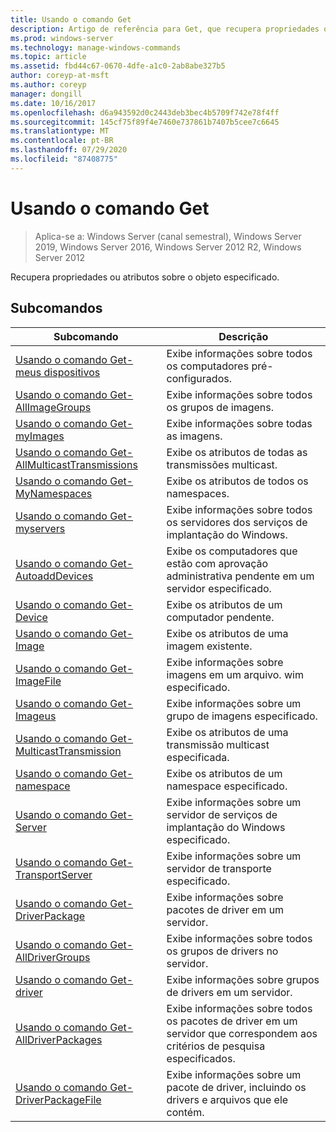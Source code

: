 ```yaml
---
title: Usando o comando Get
description: Artigo de referência para Get, que recupera propriedades ou atributos sobre o objeto especificado.
ms.prod: windows-server
ms.technology: manage-windows-commands
ms.topic: article
ms.assetid: fbd44c67-0670-4dfe-a1c0-2ab8abe327b5
author: coreyp-at-msft
ms.author: coreyp
manager: dongill
ms.date: 10/16/2017
ms.openlocfilehash: d6a943592d0c2443deb3bec4b5709f742e78f4ff
ms.sourcegitcommit: 145cf75f89f4e7460e737861b7407b5cee7c6645
ms.translationtype: MT
ms.contentlocale: pt-BR
ms.lasthandoff: 07/29/2020
ms.locfileid: "87408775"
---
```

# <a name="using-the-get-command"></a>Usando o comando Get

> Aplica-se a: Windows Server (canal semestral), Windows Server 2019, Windows Server 2016, Windows Server 2012 R2, Windows Server 2012

Recupera propriedades ou atributos sobre o objeto especificado.

## <a name="subcommands"></a>Subcomandos
|Subcomando|Descrição|
|-------|--------|
|[Usando o comando Get-meus dispositivos](using-the-get-alldevices-command.md)|Exibe informações sobre todos os computadores pré-configurados.|
|[Usando o comando Get-AllImageGroups](using-the-get-allimagegroups-command.md)|Exibe informações sobre todos os grupos de imagens.|
|[Usando o comando Get-myImages](using-the-get-allimages-command.md)|Exibe informações sobre todas as imagens.|
|[Usando o comando Get-AllMulticastTransmissions](using-the-get-allmulticasttransmissions-command.md)|Exibe os atributos de todas as transmissões multicast.|
|[Usando o comando Get-MyNamespaces](using-the-get-allnamespaces-command.md)|Exibe os atributos de todos os namespaces.|
|[Usando o comando Get-myservers](using-the-get-allservers-command.md)|Exibe informações sobre todos os servidores dos serviços de implantação do Windows.|
|[Usando o comando Get-AutoaddDevices](using-the-get-autoadddevices-command.md)|Exibe os computadores que estão com aprovação administrativa pendente em um servidor especificado.|
|[Usando o comando Get-Device](using-the-get-device-command.md)|Exibe os atributos de um computador pendente.|
|[Usando o comando Get-Image](using-the-get-image-command.md)|Exibe os atributos de uma imagem existente.|
|[Usando o comando Get-ImageFile](using-the-get-imagefile-command.md)|Exibe informações sobre imagens em um arquivo. wim especificado.|
|[Usando o comando Get-Imageus](using-the-get-imagegroup-command.md)|Exibe informações sobre um grupo de imagens especificado.|
|[Usando o comando Get-MulticastTransmission](using-the-get-multicasttransmission-command.md)|Exibe os atributos de uma transmissão multicast especificada.|
|[Usando o comando Get-namespace](using-the-get-namespace-command.md)|Exibe os atributos de um namespace especificado.|
|[Usando o comando Get-Server](using-the-get-server-command.md)|Exibe informações sobre um servidor de serviços de implantação do Windows especificado.|
|[Usando o comando Get-TransportServer](using-the-get-transportserver-command.md)|Exibe informações sobre um servidor de transporte especificado.|
|[Usando o comando Get-DriverPackage](using-the-get-driverpackage-command.md)|Exibe informações sobre pacotes de driver em um servidor.|
|[Usando o comando Get-AllDriverGroups](using-the-get-alldrivergroups-command.md)|Exibe informações sobre todos os grupos de drivers no servidor.|
|[Usando o comando Get-driver](using-the-get-drivergroup-command.md)|Exibe informações sobre grupos de drivers em um servidor.|
|[Usando o comando Get-AllDriverPackages](using-the-get-alldriverpackages-command.md)|Exibe informações sobre todos os pacotes de driver em um servidor que correspondem aos critérios de pesquisa especificados.|
|[Usando o comando Get-DriverPackageFile](using-the-get-driverpackagefile-command.md)|Exibe informações sobre um pacote de driver, incluindo os drivers e arquivos que ele contém.|
